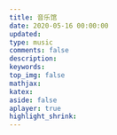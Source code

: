 ```yaml
---
title: 音乐馆
date: 2020-05-16 00:00:00
updated:
type: music
comments: false
description:
keywords:
top_img: false
mathjax:
katex:
aside: false
aplayer: true
highlight_shrink:
---
```

